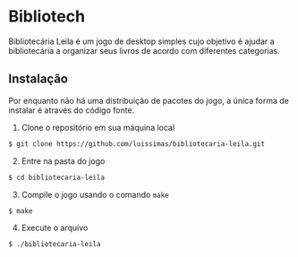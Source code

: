 # Bibliotech
Bibliotecária Leila é um jogo de desktop simples cujo objetivo é ajudar a bibliotecária a organizar seus livros de acordo com diferentes categorias.

## Instalação
Por enquanto não há uma distribuição de pacotes do jogo, a única forma de instalar é através do código fonte.

1. Clone o repositório em sua máquina local
```bash
$ git clone https://github.com/luissimas/bibliotecaria-leila.git
```

2. Entre na pasta do jogo
```bash
$ cd bibliotecaria-leila
```

3. Compile o jogo usando o comando `make`
```bash
$ make
```

4. Execute o arquivo
```bash
$ ./bibliotecaria-leila
```
